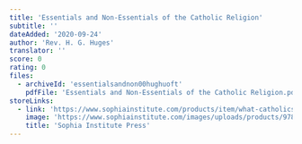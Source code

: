 ```yaml
---
title: 'Essentials and Non-Essentials of the Catholic Religion'
subtitle: ''
dateAdded: '2020-09-24'
author: 'Rev. H. G. Huges'
translator: ''
score: 0
rating: 0
files:
  - archiveId: 'essentialsandnon00hughuoft'
    pdfFile: 'Essentials and Non-Essentials of the Catholic Religion.pdf'
storeLinks:
  - link: 'https://www.sophiainstitute.com/products/item/what-catholics-are-free-to-believe-or-not'
    image: 'https://www.sophiainstitute.com/images/uploads/products/9781622823512_NEW.jpg'
    title: 'Sophia Institute Press'
---
```


